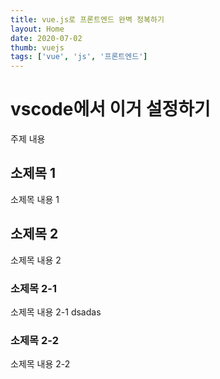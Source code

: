 ```yaml
---
title: vue.js로 프론트엔드 완벽 정복하기
layout: Home
date: 2020-07-02
thumb: vuejs
tags: ['vue', 'js', '프론트엔드']
---
```


# vscode에서 이거 설정하기

주제 내용

## 소제목 1

소제목 내용 1

## 소제목 2

소제목 내용 2

### 소제목 2-1

소제목 내용 2-1
dsadas

### 소제목 2-2

소제목 내용 2-2
